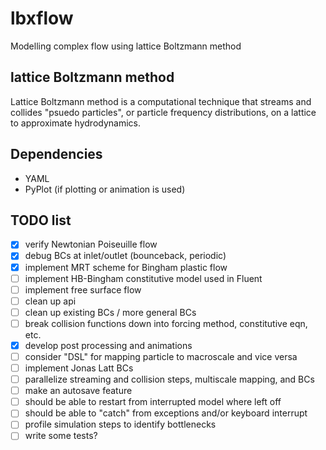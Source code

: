 # lbxflow
Modelling complex flow using lattice Boltzmann method

## lattice Boltzmann method
Lattice Boltzmann method is a computational technique that streams and
collides "psuedo particles", or particle frequency distributions, on a lattice
to approximate hydrodynamics.

## Dependencies
* YAML
* PyPlot (if plotting or animation is used)

## TODO list
* [x] verify Newtonian Poiseuille flow
* [x] debug BCs at inlet/outlet (bounceback, periodic)
* [x] implement MRT scheme for Bingham plastic flow
* [ ] implement HB-Bingham constitutive model used in Fluent
* [ ] implement free surface flow
* [ ] clean up api
* [ ] clean up existing BCs / more general BCs
* [ ] break collision functions down into forcing method, constitutive eqn, etc.
* [x] develop post processing and animations
* [ ] consider "DSL" for mapping particle to macroscale and vice versa
* [ ] implement Jonas Latt BCs
* [ ] parallelize streaming and collision steps, multiscale mapping, and BCs
* [ ] make an autosave feature
* [ ] should be able to restart from interrupted model where left off
* [ ] should be able to "catch" from exceptions and/or keyboard interrupt
* [ ] profile simulation steps to identify bottlenecks
* [ ] write some tests?
